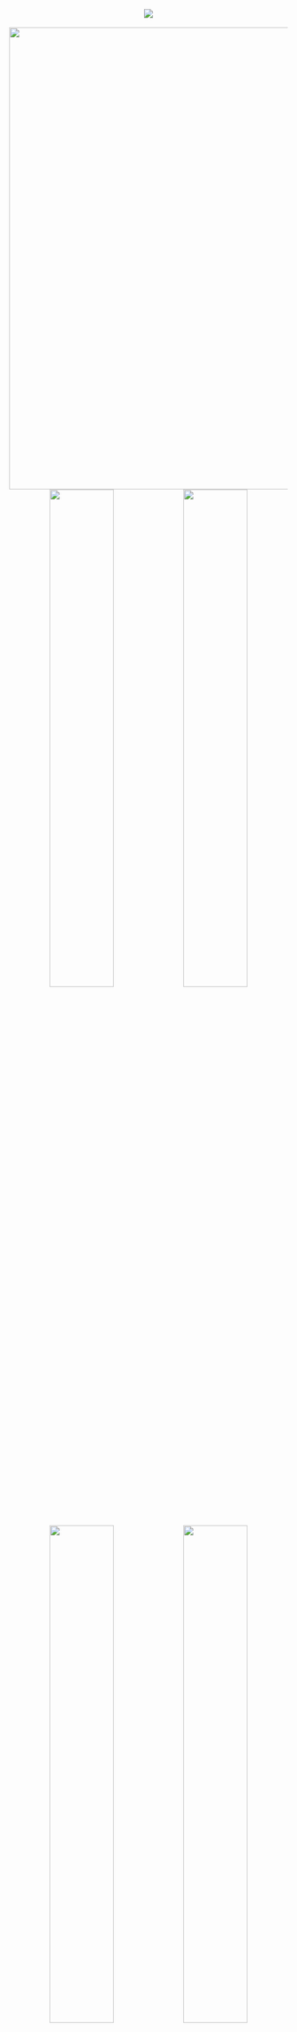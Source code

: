 <div align="center"><img src="https://user-badge.committers.top/philippines_public/xiv3r.svg"/></div>
<br>
<div align="center"><img src="http://github-profile-summary-cards.vercel.app/api/cards/profile-details?username=xiv3r&theme=prussian" width="835" height="auto"><img src="http://github-profile-summary-cards.vercel.app/api/cards/repos-per-language?username=xiv3r&theme=prussian" width="48%" height="auto" style="display: inline;"/><img src="http://github-profile-summary-cards.vercel.app/api/cards/most-commit-language?username=xiv3r&theme=prussian" width="48%" height="auto" style="display: inline;"/><img src="http://github-profile-summary-cards.vercel.app/api/cards/stats?username=xiv3r&theme=prussian" width="48%" height="auto" style="display: inline;"/><img src="http://github-profile-summary-cards.vercel.app/api/cards/productive-time?username=xiv3r&theme=prussian&utcOffset=+6.5" width="48%" height="auto" style="display: inline;"/><img src="https://github-readme-activity-graph.vercel.app/graph?username=xiv3r&bg_color=1E3A4C&color=00FFFF&line=FF0000&point=FFA07A&area=true&hide_border=false" width="96%" height="auto"><img src="https://github-readme-stats.vercel.app/api?username=xiv3r&show_icons=true&theme=radical&show=reviews,discussions_started,discussions_answered,prs_merged,prs_merged_percentage" alt="xiv3r"/><img height="320" src="https://github-readme-stats.vercel.app/api/top-langs/?username=xiv3r&theme=radical&layout=pie"/>
